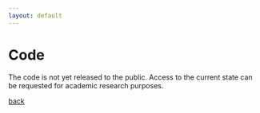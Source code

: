 ```yaml
---
layout: default
---
```


# Code

The code is not yet released to the public. Access to the current state can be requested for academic research purposes.

[back](./)

